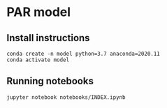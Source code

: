 # PAR model

## Install instructions

    conda create -n model python=3.7 anaconda=2020.11
    conda activate model

## Running notebooks

    jupyter notebook notebooks/INDEX.ipynb
